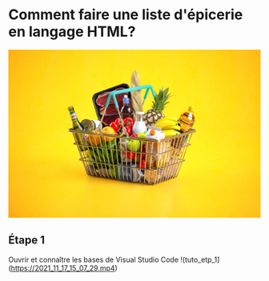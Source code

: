 # Comment faire une liste d'épicerie en langage HTML?
![photo panier épicerie](medias/panier_legumes.jpg)
## Étape 1
Ouvrir et connaître les bases de Visual Studio Code
!(tuto_etp_1](https://2021_11_17_15_07_29.mp4)
